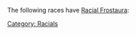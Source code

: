 The following races have [Racial
Frostaura](Racial_Frostaura "wikilink"):

[Category: Racials](Category:_Racials "wikilink")
